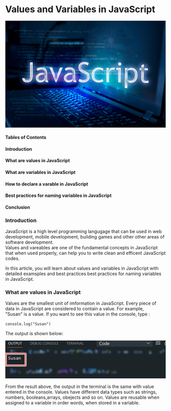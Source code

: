 # Values and Variables in JavaScript

![](images/js_logo.jpg)

#### Tables of Contents
#### Introduction
#### What are values in JavaScript
#### What are variables in JavaScript
#### How to declare a varable in JavaScript

#### Best practices for naming variables in JavaScript

#### Conclusion

### Introduction
JavaScript is a high level programming langugage that can be used in web development, mobile development, building games and other other areas of software development.  
Values and vareables are one of the fundamental concepts in JavaScript that when used properly, can help you to write clean and efficent JavaScript codes.

In this article, you will learn about values and variables in JavaScript with detailed examsples and best practices best practices for naming variables in JavaScript.

### What are values in JavaScript

Values are the smallest unit of imformation in JavaScript. Every piece of data in JavaScript are considered to contain a value. For example,  
"Susan" is a value. If you want to see this value in the console, type :
```
console.log("Susan") 
```

The output is shown below:

![](images/value_img1.png)

From the result above, the output in the terminal is the same with value entered in the console. Values have different data types such as strings, numbers, booleans,arrays, obejects and so on. Values are reusable when assigned to a variable in order words, when stored in a variable. 

<!-- ### What are variables in JavaScript -->